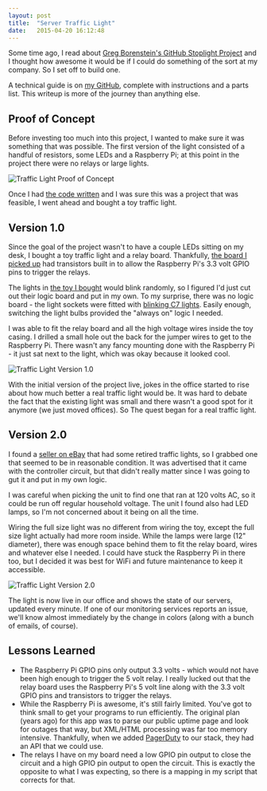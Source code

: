 ```yaml
---
layout: post
title:  "Server Traffic Light"
date:   2015-04-20 16:12:48
---
```


Some time ago, I read about [Greg Borenstein's GitHub Stoplight Project](http://urbanhonking.com/ideasfordozens/2010/05/19/the_github_stoplight/) and I thought how awesome it would be if I could do something of the sort at my company. So I set off to build one.

A technical guide is on [my GitHub](https://github.com/mide/traffic-light-controller), complete with instructions and a parts list. This writeup is more of the journey than anything else.

## Proof of Concept

Before investing too much into this project, I wanted to make sure it was something that was possible. The first version of the light consisted of a handful of resistors, some LEDs and a Raspberry Pi; at this point in the project there were no relays or large lights.

![Traffic Light Proof of Concept](https://assets.mide.io/blog/2015-04-20/traffic-proof-of-concept.jpg)

Once I had [the code written](https://github.com/mide/traffic-light-controller) and I was sure this was a project that was feasible, I went ahead and bought a toy traffic light.

## Version 1.0

Since the goal of the project wasn't to have a couple LEDs sitting on my desk, I bought a toy traffic light and a relay board. Thankfully, [the board I picked up](http://a.co/j69UCoh) had transistors built in to allow the Raspberry Pi's 3.3 volt GPIO pins to trigger the relays.

The lights in [the toy I bought](http://a.co/iLXcfuJ) would blink randomly, so I figured I'd just cut out their logic board and put in my own. To my surprise, there was no logic board - the light sockets were fitted with [blinking C7 lights](https://duckduckgo.com/?q=+C7+Light+Bulb&iax=1&ia=images). Easily enough, switching the light bulbs provided the "always on" logic I needed.

I was able to fit the relay board and all the high voltage wires inside the toy casing. I drilled a small hole out the back for the jumper wires to get to the Raspberry Pi. There wasn't any fancy mounting done with the Raspberry Pi - it just sat next to the light, which was okay because it looked cool.

![Traffic Light Version 1.0](https://assets.mide.io/blog/2015-04-20/traffic-version-1.jpg)

With the initial version of the project live, jokes in the office started to rise about how much better a real traffic light would be. It was hard to debate the fact that the existing light was small and there wasn't a good spot for it anymore (we just moved offices). So The quest began for a real traffic light.

## Version 2.0

I found a [seller on eBay](https://duckduckgo.com/?q=LED+Traffic+Light+eb!) that had some retired traffic lights, so I grabbed one that seemed to be in reasonable condition. It was advertised that it came with the controller circuit, but that didn't really matter since I was going to gut it and put in my own logic.

I was careful when picking the unit to find one that ran at 120 volts AC, so it could be run off regular household voltage. The unit I found also had LED lamps, so I'm not concerned about it being on all the time.

Wiring the full size light was no different from wiring the toy, except the full size light actually had more room inside. While the lamps were large (12" diameter), there was enough space behind them to fit the relay board, wires and whatever else I needed. I could have stuck the Raspberry Pi in there too, but I decided it was best for WiFi and future maintenance to keep it accessible.

![Traffic Light Version 2.0](https://assets.mide.io/blog/2015-04-20/traffic-version-2.jpg)

The light is now live in our office and shows the state of our servers, updated every minute. If one of our monitoring services reports an issue, we'll know almost immediately by the change in colors (along with a bunch of emails, of course).

## Lessons Learned

- The Raspberry Pi GPIO pins only output 3.3 volts - which would not have been high enough to trigger the 5 volt relay. I really lucked out that the relay board uses the Raspberry Pi's 5 volt line along with the 3.3 volt GPIO pins and transistors to trigger the relays.
- While the Raspberry Pi is awesome, it's still fairly limited. You've got to think small to get your programs to run efficiently. The original plan (years ago) for this app was to parse our public uptime page and look for outages that way, but XML/HTML processing was far too memory intensive. Thankfully, when we added [PagerDuty](https://pagerduty.com) to our stack, they had an API that we could use.
- The relays I have on my board need a low GPIO pin output to close the circuit and a high GPIO pin output to open the circuit. This is exactly the opposite to what I was expecting, so there is a mapping in my script that corrects for that.
